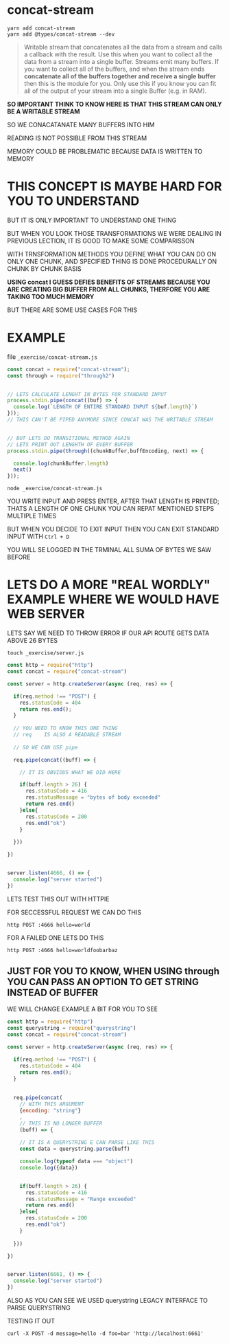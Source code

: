 # concat-stream

```
yarn add concat-stream
yarn add @types/concat-stream --dev
```

> Writable stream that concatenates all the data from a stream and calls a callback with the result. Use this when you want to collect all the data from a stream into a single buffer.
> Streams emit many buffers. If you want to collect all of the buffers, and when the stream ends **concatenate all of the buffers together and receive a single buffer** then this is the module for you.
> Only use this if you know you can fit all of the output of your stream into a single Buffer (e.g. in RAM).

**SO IMPORTANT THINK TO KNOW HERE IS THAT THIS STREAM CAN ONLY BE A WRITABLE STREAM**

SO WE CONACATANATE MANY BUFFERS INTO HIM

READING IS NOT POSSIBLE FROM THIS STREAM

MEMORY COULD BE PROBLEMATIC BECAUSE DATA IS WRITTEN TO MEMORY

# THIS CONCEPT IS MAYBE HARD FOR YOU TO UNDERSTAND


BUT IT IS ONLY IMPORTANT TO UNDERSTAND ONE THING

BUT WHEN YOU LOOK THOSE TRANSFORMATIONS WE WERE DEALING IN PREVIOUS LECTION, IT IS GOOD TO MAKE SOME COMPARISSON

WITH TRNSFORMATION METHODS YOU DEFINE WHAT YOU CAN DO ON ONLY ONE CHUNK, AND SPECIFIED THING IS DONE PROCEDURALLY ON CHUNK BY CHUNK BASIS

**USING concat I GUESS DEFIES BENEFITS OF STREAMS BECAUSE YOU ARE CREATING BIG BUFFER FROM ALL CHUNKS, THERFORE YOU ARE TAKING TOO MUCH MEMORY**

BUT THERE ARE SOME USE CASES FOR THIS

# EXAMPLE

file `_exercise/concat-stream.js`

```js
const concat = require("concat-stream");
const through = require("through2")


// LETS CALCULATE LENGHT IN BYTES FOR STANDARD INPUT
process.stdin.pipe(concat((buf) => {
  console.log(`LENGTH OF ENTIRE STANDARD INPUT ${buf.length}`)
}));
// THIS CAN'T BE PIPED ANYMORE SINCE CONCAT WAS THE WRITABLE STREAM


// BUT LETS DO TRANSITIONAL METHOD AGAIN
// LETS PRINT OUT LENGHTH OF EVERY BUFFER
process.stdin.pipe(through((chunkBuffer,buffEncoding, next) => {

  console.log(chunkBuffer.length)
  next()
}));
```

```
node _exercise/concat-stream.js
```

YOU WRITE INPUT AND PRESS ENTER,
AFTER THAT LENGTH IS PRINTED; THATS A LENGTH OF ONE CHUNK
YOU CAN REPAT MENTIONED STEPS MULTIPLE TIMES

BUT WHEN YOU DECIDE TO EXIT INPUT
THEN YOU CAN EXIT STANDARD INPUT WITH `Ctrl + D`

YOU WILL SE LOGGED IN THE TRMINAL ALL SUMA OF BYTES WE SAW BEFORE

# LETS DO A MORE "REAL WORDLY" EXAMPLE WHERE WE WOULD HAVE WEB SERVER

LETS SAY WE NEED TO THROW ERROR IF OUR API ROUTE GETS DATA ABOVE 26 BYTES

```
touch _exercise/server.js
```

```js
const http = require("http")
const concat = require("concat-stream")

const server = http.createServer(async (req, res) => {

  if(req.method !== "POST") {
    res.statusCode = 404
    return res.end();
  }
  
  // YOU NEED TO KNOW THIS ONE THING
  // req    IS ALSO A READABLE STREAM
  
  // SO WE CAN USE pipe

  req.pipe(concat((buff) => {

    // IT IS OBVIOUS WHAT WE DID HERE

    if(buff.length > 26) {
      res.statusCode = 416
      res.statusMessage = "bytes of body exceeded"
      return res.end()
    }else{
      res.statusCode = 200
      res.end("ok")
    }
    
  }))

})


server.listen(4666, () => {
  console.log("server started")
})

```

LETS TEST THIS OUT WITH HTTPIE

FOR SECCESSFUL REQUEST WE CAN DO THIS

```
http POST :4666 hello=world
```

FOR A FAILED ONE LETS DO THIS

```
http POST :4666 hello=worldfoobarbaz
```

## JUST FOR YOU TO KNOW, WHEN USING through YOU CAN PASS AN OPTION TO GET STRING INSTEAD OF BUFFER

WE WILL CHANGE EXAMPLE A BIT FOR YOU TO SEE

```js
const http = require("http")
const querystring = require("querystring")
const concat = require("concat-stream")

const server = http.createServer(async (req, res) => {

  if(req.method !== "POST") {
    res.statusCode = 404
    return res.end();
  }
  
  
  req.pipe(concat(
    // WITH THIS ARGUMENT
    {encoding: "string"}
    ,
    // THIS IS NO LONGER BUFFER
    (buff) => {
    
    // IT IS A QUERYSTRING E CAN PARSE LIKE THIS
    const data = querystring.parse(buff)

    console.log(typeof data === "object")
    console.log({data})


    if(buff.length > 26) {
      res.statusCode = 416
      res.statusMessage = "Range exceeded"
      return res.end()
    }else{
      res.statusCode = 200
      res.end("ok")
    }
    
  }))

})


server.listen(6661, () => {
  console.log("server started")
})
```

ALSO AS YOU CAN SEE WE USED querystring LEGACY INTERFACE TO PARSE QUERYSTRING

TESTING IT OUT

```
curl -X POST -d message=hello -d foo=bar 'http://localhost:6661'
```
